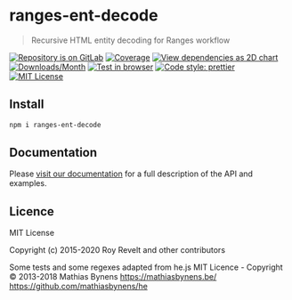 # ranges-ent-decode

> Recursive HTML entity decoding for Ranges workflow

[![Repository is on GitLab][gitlab-img]][gitlab-url]
[![Coverage][cov-img]][cov-url]
[![View dependencies as 2D chart][deps2d-img]][deps2d-url]
[![Downloads/Month][downloads-img]][downloads-url]
[![Test in browser][runkit-img]][runkit-url]
[![Code style: prettier][prettier-img]][prettier-url]
[![MIT License][license-img]][license-url]

## Install

```bash
npm i ranges-ent-decode
```

## Documentation

Please [visit our documentation](https://codsen.com/os/ranges-ent-decode/) for a full description of the API and examples.

## Licence

MIT License

Copyright (c) 2015-2020 Roy Revelt and other contributors

Some tests and some regexes adapted from he.js
MIT Licence - Copyright © 2013-2018 Mathias Bynens <https://mathiasbynens.be/>
https://github.com/mathiasbynens/he

[gitlab-img]: https://img.shields.io/badge/repo-on%20GitLab-brightgreen.svg?style=flat-square
[gitlab-url]: https://gitlab.com/codsen/codsen/tree/master/packages/ranges-ent-decode
[cov-img]: https://img.shields.io/badge/coverage-100%25-brightgreen.svg?style=flat-square
[cov-url]: https://gitlab.com/codsen/codsen/tree/master/packages/ranges-ent-decode
[deps2d-img]: https://img.shields.io/badge/deps%20in%202D-see_here-08f0fd.svg?style=flat-square
[deps2d-url]: http://npm.anvaka.com/#/view/2d/ranges-ent-decode
[downloads-img]: https://img.shields.io/npm/dm/ranges-ent-decode.svg?style=flat-square
[downloads-url]: https://npmcharts.com/compare/ranges-ent-decode
[runkit-img]: https://img.shields.io/badge/runkit-test_in_browser-a853ff.svg?style=flat-square
[runkit-url]: https://npm.runkit.com/ranges-ent-decode
[prettier-img]: https://img.shields.io/badge/code_style-prettier-ff69b4.svg?style=flat-square
[prettier-url]: https://prettier.io
[license-img]: https://img.shields.io/badge/licence-MIT-51c838.svg?style=flat-square
[license-url]: https://gitlab.com/codsen/codsen/blob/master/LICENSE
